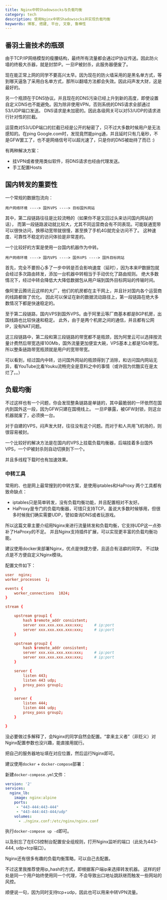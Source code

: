 ```yaml
---
title: Nginx中转Shadowsocks与负载均衡
category: tech
description: 使用Nginx中转Shadowsocks并实现负载均衡
keywords: 博客, 搭建, 平台, 文章, 鲁棒性
---
```


## 番羽土啬技术的瓶颈

由于TCP/IP网络模型的瘦腰结构，最终所有流量都会通过IP协议传送。因此防火墙的终极大杀器，就是封禁IP。一旦IP被封杀，此服务器便废了。

现在能正常上网的同学不要高兴太早。因为现在的防火墙采用的是黑名单方式，等到哪天逼急了采用白名单方式，那所以翻墙方法都会失效。因此闷声发大财，这是最好的。

另一个瓶颈在于DNS协议。并且现在的DNS污染已经上升到新的高度，即使设置自定义DNS也不能避免。因为除非使用VPN，否则系统的DNS请求全部通过53/UDP端口发送。
DNS请求是未加密的。因此各级网关可以对53/UDP的请求进行针对性的拦截。

运营商对53/UDP端口的拦截已经是公开的秘密了，只不过大多数时候用户是无法感知的。在ping Google.com时，发现竟然能ping通，并且延时只有几毫秒，不是GFW罢工了，也不是网络信号可以超光速了，只是你的DNS被劫持了而已 :)

有两种解决方案：

* 挂VPN或者使用类似软件，将DNS请求也经由代理发送。
* 手工配置Hosts

## 国内转发的重要性

一个常规的数据包流向：

```text
用户网络环境 ----> 国外VPS ----> 目标国外网站
```

其中，第二段链路往往是比较流畅的（如果你不是又回过头来访问国内网站的话），
而第一段链路波动就比较大，尤其不同运营商会有不同表现。可能联通宽带可以很快访问，换移动宽带就很慢，甚至换了手机4G就完全访问不了。
这种速度、可靠性不稳定的访问体验是非常差的。

一个比较好的方案是使用一台国内机器作为中转。

```text
用户网络环境 ----> 国内VPS ----> 国外VPS ----> 国外目标网站
```

首先，完全不要担心多了一步中转是否会影响速度（延时），因为本来IP数据包就会经过多次路由转发，添加一台机器中转相当于手动优化了路由规则。
绝大多数情况下，经过中转会降低大大降低数据包从用户端到国外目标网站的传输时间。

像阿里云腾讯云这样的大厂，他们的机房都在主干网上，并且针对国内各个运营商的线路都做了优化。
因此可以保证在新的数据流动路径上，第一段链路在绝大多数情况下都是快速稳定的。

至于第二段链路，国内VPS到国外VPS。由于阿里云等厂商基本都是BGP机房，出国线路也比较快速和稳定。
此外，由于是两个机房之间的通信，并且都有公网IP，没有NAT问题。

这三段链路中，第二段和第三段链路的带宽都不是瓶颈，因为阿里云可以选择按流量计费然后带宽选择100Mb，国外流量更加便宜大碗，VPS基本上都是1Gb带宽。
所以整条链路带宽瓶颈就是用户的宽带带宽。

可以看到，经过国内中转，访问国外网站的瓶颈得到了消除，和访问国内网站无异，看YouTube比看Youku流畅完全是意料之中的事情（或许因为优酷实在是太烂了。。）

## 负载均衡

不过这样也有一个问题，你会发现整条链路是单链的，其中最脆弱的一环依然在国内到国外这一段，因为GFW只建在国境线上。
一旦IP暴露，被GFW封锁，则这台机器就废了，必须换一台。

对于自建的VPS，闷声发大财，往往没有这个问题。而对于和人共用飞机场的，则很容易被封。

一个比较好的解决方法是在国内的VPS上挂载负载均衡器，后端挂着多台国外VPS，一个IP被封杀则自动切换到下一个。

并且多线程下载时也有加速效果。

### 中转工具

常用的、也是网上最常搜到的中转方案，是使用iptables和HaProxy
两个工具都有致命缺点：

* iptables只是简单转发，没有负载均衡功能，并且配置相对不友好。
* HaProxy是专门的负载均衡器，可惜只支持TCP。虽说大多数时候够用，但很多时候我们确实需要UDP，譬如查询DNS或者玩游戏。

所以这篇文章主要介绍用Nginx来进行流量转发和负载均衡，它支持UDP这一点弥补了HaProxy的不足。
并且Nginx支持插件扩展，可以实现更丰富的负载均衡功能。

建议使用docker来部署Nginx，优点是快捷方便，且适合有洁癖的同学。
不过缺点是不方便自定义Nginx模块。

配置文件如下：

```conf
user  nginx;
worker_processes  1;

events {
    worker_connections  1024;
}

stream {

    upstream group1 {
        hash $remote_addr consistent;
        server xxx.xxx.xxx.xxx:xxx;     # ip:port
        server xxx.xxx.xxx.xxx:xxx;     # ip:port
    }

    upstream group2 {
        hash $remote_addr consistent;
        server xxx.xxx.xxx.xxx:xxx;     # ip:port
        server xxx.xxx.xxx.xxx:xxx;     # ip:port
    }

    server {
        listen 443;
        listen 443 udp;
        proxy_pass group1;
    }

    server {
        listen 444;
        listen 444 udp;
        proxy_pass group2;
    }

}
```

没必要做过多解释了，会Nginx的同学自然会配置。“拿来主义者”（非贬义）对Nginx配置参数也没兴趣，能直接用就行。

把自己的服务器地址填在对应位置，然后运行Nginx即可。

建议使用`docker` + `docker-compose`部署：

新建`docker-compose.yml`文件：

```yaml
version: '2'
services:
  nginx_lb:
    image: nginx:alpine
    ports:
     - "443-444:443-444"
     - "443-444:443-444/udp"
    volumes:
      - ./nginx.conf:/etc/nginx/nginx.conf
```

执行`docker-compose up -d`即可。

以及别忘了在ECS控制台配置安全组规则，打开Nginx监听的端口（此处为443-444, udp+tcp端口）。

Nginx还有很多有趣的负载均衡策略，可以自己去配置。

不过这里我推荐使用ip_hash的方式，即根据客户端ip来选择转发机器。
这样的好处是同一个用户始终使用同一个代理，不会导致出口地址跳跃继而触发一些网站的风控。

顺便说一句，因为同时支持tcp+udp，因此也可以用来中转VPN流量。
